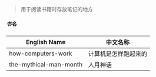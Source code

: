 > 用于阅读书籍时存放笔记的地方

##### 书名

| English Name | 中文名称 |
| ---          | ---     |
| how-computers-work     | 计算机是怎样跑起来的 |
| the-mythical-man-month | 人月神话            |
